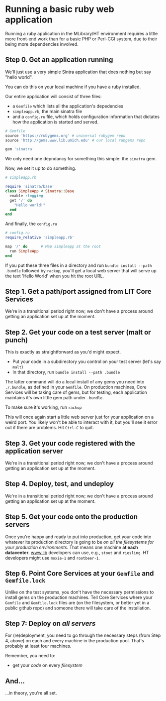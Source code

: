 # Running a basic ruby web application

Running a ruby application in the MLibrary/HT environment requires a little more front-end work than for a basic PHP or Perl-CGI system, due to their being more dependencies involved.

## Step 0. Get an application running

We'll just use a very simple Sintra application that does nothing but say "hello world".

You can do this on your local machine if you have a ruby installed.

Our entire application will consist of three files:

* a `Gemfile` which lists all the application's depedencies
* `simpleapp.rb`, the main sinatra file
* and a `config.ru` file, which holds configuration information that dictates how the application is started and served.

~~~ ruby
# Gemfile
source 'https://rubygems.org' # universal rubygem repo
source 'http://gems.www.lib.umich.edu' # our local rubgems repo

gem 'sinatra'
~~~

We only need one depndancy for something this simple: the `sinatra` gem.

Now, we set it up to do something.

~~~ ruby
# simpleapp.rb

require 'sinatra/base'
class SimpleApp < Sinatra::Base
  enable :logging
  get '/' do
    "Hello world!"
  end
end
~~~

And finally, the `config.ru`

~~~ ruby
# config.ru
require_relative 'simpleapp.rb'

map '/' do      # Map simpleapp at the root
  run SimpleApp
end
~~~

If you put these three files in a directory and run `bundle install --path .bundle` followed by `rackup`, you'll get a local web server that will serve up the text 'Hello World' when you hit the root URL.

## Step 1. Get a path/port assigned from LIT Core Services

We're in a transitional period right now; we don't have a process around getting an application set up at the moment.

## Step 2. Get your code on a test server (malt or punch)

This is exactly as straightforward as you'd might expect.

* Put your code in a subdirectory you control on your test server (let's say `malt`)
* In that directory, run `bundle install --path .bundle`

The latter command will do a local install of any gems you need into `./.bundle`, as defined in your `Gemfile`. On production machines, Core Services will be taking care of gems, but for testing, each application maintains it's own little gem path under `.bundle`.

To make sure it's working, run `rackup`

This will once again start a little web server just for your application on a weird port. You likely won't be able to interact with it, but you'll see it error out if there are problems. Hit `Ctrl-C` to quit.

## Step 3. Get your code registered with the application server

We're in a transitional period right now; we don't have a process around getting an application set up at the moment.

## Step 4. Deploy, test, and undeploy

We're in a transitional period right now; we don't have a process around getting an application set up at the moment.

## Step 5. Get your code onto the production servers

Once you're happy and ready to put into production, get your code into whatever its production directory is going to be *on all the filesystems for your production environments*. That means one machine **at each datacenter**. www.lib developers can use, e.g., `stout` and `riesling`. HT developers might use `moxie-1` and `rootbeer-1`.

## Step 6. Point Core Services at your `Gemfile` and `Gemfile.lock`

Unlike on the test systems, you don't have the necessary permissions to install gems on the production machines. Tell Core Services where your `Gemfile` and `Gemfile.lock` files are (on the filesystem, or better yet in a public github repo) and someone there will take care of the installation.

## Step 7: Deploy on *all servers*

For (re)deployment, you need to go through the necessary steps (from Step 4, above) on each and every machine in the production pool. That's probably at least four machines.

Remember, you need to:

* get your *code* on every *filesystem*

## And...

...in theory, you're all set.
